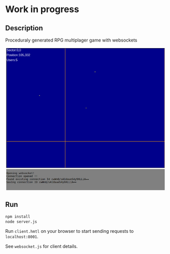 # Work in progress

## Description

Proceduraly generated RPG multiplager game with websockets

![images/screen1.png](images/screen1.png)

## Run

```
npm install
node server.js
```

Run `client.hmtl` on your browser to start sending requests to `localhost:8001`.

See `websocket.js` for client details.
